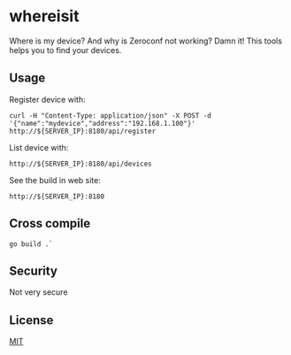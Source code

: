 # whereisit

Where is my device? And why is Zeroconf not working? Damn it!
This tools helps you to find your devices.

## Usage

Register device with:
```
curl -H "Content-Type: application/json" -X POST -d '{"name":"mydevice","address":"192.168.1.100"}' http://${SERVER_IP}:8180/api/register
```

List device with:
```
http://${SERVER_IP}:8180/api/devices
```

See the build in web site:
```
http://${SERVER_IP}:8180
```

## Cross compile
```
go build .`
```

## Security

Not very secure


## License
[MIT](https://tldrlegal.com/license/mit-license)
